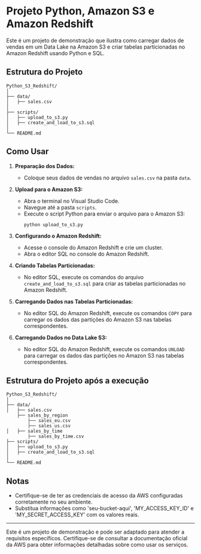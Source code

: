 # Projeto Python, Amazon S3 e Amazon Redshift

Este é um projeto de demonstração que ilustra como carregar dados de vendas em um Data Lake na Amazon S3 e criar tabelas particionadas no Amazon Redshift usando Python e SQL.

## Estrutura do Projeto

```
Python_S3_Redshift/
│
├── data/
│   ├── sales.csv
│
├── scripts/
│   ├── upload_to_s3.py
│   ├── create_and_load_to_s3.sql
│
└── README.md
```

## Como Usar

1. **Preparação dos Dados:**
   - Coloque seus dados de vendas no arquivo `sales.csv` na pasta `data`.

2. **Upload para o Amazon S3:**
   - Abra o terminal no Visual Studio Code.
   - Navegue até a pasta `scripts`.
   - Execute o script Python para enviar o arquivo para o Amazon S3:
     ```
     python upload_to_s3.py
     ```

3. **Configurando o Amazon Redshift:**
   - Acesse o console do Amazon Redshift e crie um cluster.
   - Abra o editor SQL no console do Amazon Redshift.

4. **Criando Tabelas Particionadas:**
   - No editor SQL, execute os comandos do arquivo `create_and_load_to_s3.sql` para criar as tabelas particionadas no Amazon Redshift.

5. **Carregando Dados nas Tabelas Particionadas:**
   - No editor SQL do Amazon Redshift, execute os comandos `COPY` para carregar os dados das partições do Amazon S3 nas tabelas correspondentes.

6. **Carregando Dados no Data Lake S3:**
   - No editor SQL do Amazon Redshift, execute os comandos `UNLOAD` para carregar os dados das partições no Amazon S3 nas tabelas correspondentes.


## Estrutura do Projeto após a execução

```
Python_S3_Redshift/
│
├── data/
│   ├── sales.csv
    ├── sales_by_region
        ├── sales_eu.csv
        ├── sales_us.csv
│   ├── sales_by_time
        ├── sales_by_time.csv
├── scripts/
│   ├── upload_to_s3.py
│   ├── create_and_load_to_s3.sql
│
└── README.md
```

## Notas

- Certifique-se de ter as credenciais de acesso da AWS configuradas corretamente no seu ambiente.
- Substitua informações como 'seu-bucket-aqui', 'MY_ACCESS_KEY_ID' e 'MY_SECRET_ACCESS_KEY' com os valores reais.

---

Este é um projeto de demonstração e pode ser adaptado para atender a requisitos específicos. Certifique-se de consultar a documentação oficial da AWS para obter informações detalhadas sobre como usar os serviços.